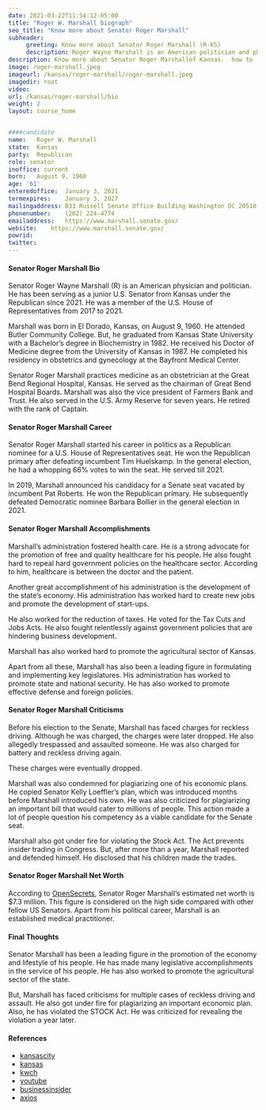 ```yaml
---
date: 2021-03-22T11:54:12-05:00
title: "Roger W. Marshall biograph"
seo_title: "Know more about Senator Roger Marshall"
subheader:
     greeting: Know more about Senator Roger Marshall (R-KS)
     description: Roger Wayne Marshall is an American politician and physician serving as the junior United States Senator from Kansas since 2021.
description: Know more about Senator Roger Marshallof Kansas.  how to  Contact Senator Roger W. Marshall includes email address, phone number, and mailing address.
image: roger-marshall.jpeg
imageurl: /kansas/roger-marshall/roger-marshall.jpeg
imagedir: root
video: 
url: /kansas/roger-marshall/bio
weight: 2
layout: course_home


####candidate
name:	Roger W. Marshall
state:	Kansas
party:	Republican
role: senator
inoffice: current
born:	August 9, 1960 
age: '61'
enteredoffice:	January 3, 2021
termexpires:	January 3, 2027
mailingaddress:	B33 Russell Senate Office Building Washington DC 20510
phonenumber:	(202) 224-4774
emailaddress:	https://www.marshall.senate.gov/
website:	https://www.marshall.senate.gov/
powrid: 
twitter: 
---
```


#### Senator Roger Marshall Bio

Senator Roger Wayne Marshall (R) is an American physician and politician. He has been serving as a junior U.S. Senator from Kansas under the Republican since 2021. He was a member of the U.S. House of Representatives from 2017 to 2021.

Marshall was born in El Dorado, Kansas, on August 9, 1960. He attended Butler Community College. But, he graduated from Kansas State University with a Bachelor’s degree in Biochemistry in 1982. He received his Doctor of Medicine degree from the University of Kansas in 1987. He completed his residency in obstetrics and gynecology at the Bayfront Medical Center. 

Senator Roger Marshall practices medicine as an obstetrician at the Great Bend Regional Hospital, Kansas. He served as the chairman of Great Bend Hospital Boards. Marshall was also the vice president of Farmers Bank and Trust. He also served in the U.S. Army Reserve for seven years. He retired with the rank of Captain.

#### Senator Roger Marshall Career
Senator Roger Marshall started his career in politics as a Republican nominee for a U.S. House of Representatives seat. He won the Republican primary after defeating incumbent Tim Huelskamp. In the general election, he had a whopping 66% votes to win the seat. He served till 2021.

In 2019, Marshall announced his candidacy for a Senate seat vacated by incumbent Pat Roberts. He won the Republican primary. He subsequently defeated Democratic nominee Barbara Bollier in the general election in 2021.

#### Senator Roger Marshall Accomplishments
Marshall’s administration fostered health care. He is a strong advocate for the promotion of free and quality healthcare for his people. He also fought hard to repeal hard government policies on the healthcare sector. According to him, healthcare is between the doctor and the patient.

Another great accomplishment of his administration is the development of the state’s economy. His administration has worked hard to create new jobs and promote the development of start-ups. 

He also worked for the reduction of taxes. He voted for the Tax Cuts and Jobs Acts. He also fought relentlessly against government policies that are hindering business development. 

Marshall has also worked hard to promote the agricultural sector of Kansas.

Apart from all these, Marshall has also been a leading figure in formulating and implementing key legislatures. His administration has worked to promote state and national security. He has also worked to promote effective defense and foreign policies.

#### Senator Roger Marshall Criticisms

Before his election to the Senate, Marshall has faced charges for reckless driving. Although he was charged, the charges were later dropped. He also allegedly trespassed and assaulted someone. He was also charged for battery and reckless driving again.

These charges were eventually dropped.

Marshall was also condemned for plagiarizing one of his economic plans. He copied Senator Kelly Loeffler’s plan, which was introduced months before Marshall introduced his own. He was also criticized for plagiarizing an important bill that would cater to millions of people. This action made a lot of people question his competency as a viable candidate for the Senate seat.

Marshall also got under fire for violating the Stock Act. The Act prevents insider trading in Congress. But, after more than a year, Marshall reported and defended himself. He disclosed that his children made the trades.

#### Senator Roger Marshall Net Worth
According to [OpenSecrets]({{"https://www.opensecrets.org/personal-finances/roger-marshall/net-worth?cid=N00037034&year=2018"}}), Senator Roger Marshall’s estimated net worth is $7.3 million. This figure is considered on the high side compared with other fellow US Senators. Apart from his political career, Marshall is an established medical practitioner.

#### Final Thoughts
Senator Marshall has been a leading figure in the promotion of the economy and lifestyle of his people. He has made many legislative accomplishments in the service of his people. He has also worked to promote the agricultural sector of the state.

But, Marshall has faced criticisms for multiple cases of reckless driving and assault. He also got under fire for plagiarizing an important economic plan. Also, he has violated the STOCK Act. He was criticized for revealing the violation a year later.

#### References
* [kansascity]({{"https://www.kansascity.com/news/politics-government/article248350395.html"}})
* [kansas]({{"https://www.kansas.com/news/politics-government/article254745302.html#storylink=cpy"}})
* [kwch]({{"https://www.kwch.com/content/news/Roger-Marshall-responds-to-questions-over-reckless-driving-charge-from-2008-571431311.html"}})
* [youtube]({{"https://www.youtube.com/watch?v=0j8KiobNwo8"}})
* [businessinsider]({{"https://www.businessinsider.com/republican-roger-marshall-overturn-presidential-election-move-on-2021-5"}})
* [axios]({{"https://www.axios.com/kansas-republican-primary-senate-roger-marshall-bcc8a48d-6db2-4e91-9321-3162c815e6a5.html"}})





